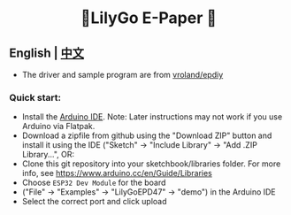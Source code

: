 <h1 align = "center">🌟LilyGo E-Paper 🌟</h1>

## **English | [中文](./README_CN.MD)**

- The driver and sample program are from [vroland/epdiy](https://github.com/vroland/epdiy)

<h3 align = "left">Quick start:</h3>

- Install the [Arduino IDE](https://www.arduino.cc/en/Main/Software). Note: Later instructions may not work if you use Arduino via Flatpak.
- Download a zipfile from github using the "Download ZIP" button and install it using the IDE ("Sketch" -> "Include Library" -> "Add .ZIP Library...", OR:
- Clone this git repository into your sketchbook/libraries folder. For more info, see https://www.arduino.cc/en/Guide/Libraries
- Choose `ESP32 Dev Module` for the board
- ("File" -> "Examples" -> "LilyGoEPD47" -> "demo") in the Arduino IDE
- Select the correct port and click upload







